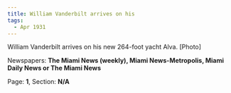 ```yaml
---  
title: William Vanderbilt arrives on his  
tags:  
  - Apr 1931  
---  
```

  
William Vanderbilt arrives on his new 264-foot yacht Alva. [Photo]  
  
Newspapers: **The Miami News (weekly), Miami News-Metropolis, Miami Daily News or The Miami News**  
  
Page: **1**, Section: **N/A** 
